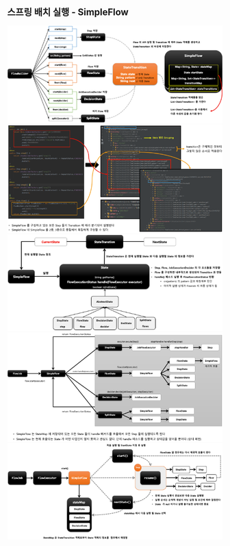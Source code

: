 ## 스프링 배치 실행 - SimpleFlow

<img src="../../images/section06/simple-flow-architecture1.png" alt="simple-flow-architecture1">
<img src="../../images/section06/simple-flow-architecture2.png" alt="simple-flow-architecture2">
<img src="../../images/section06/simple-flow-architecture3.png" alt="simple-flow-architecture3">
<img src="../../images/section06/simple-flow-architecture4.png" alt="simple-flow-architecture4">
<img src="../../images/section06/simple-flow-architecture5.png" alt="simple-flow-architecture5">
